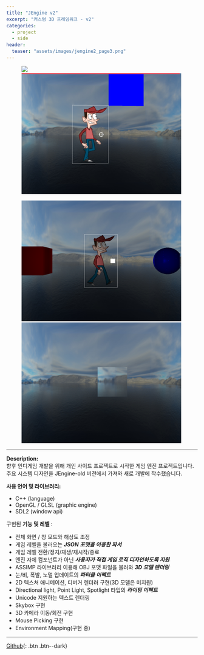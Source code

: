 ```yaml
---
title: "JEngine v2"
excerpt: "커스텀 3D 프레임워크 - v2"
categories: 
  - project
  - side
header:
  teaser: "assets/images/jengine2_page3.png"
---
```


<figure class="half">
    <a href="/assets/images/jengine2_page1.png"><img src="/assets/images/jengine2_page1.png"></a>
    <a href="/assets/images/jengine2_page2.png"><img src="/assets/images/jengine2_page2.png"></a>
</figure>
<figure class="half">
    <a href="/assets/images/jengine2_page3.png"><img src="/assets/images/jengine2_page3.png"></a>
    <a href="/assets/images/jengine2_page4.png"><img src="/assets/images/jengine2_page4.png"></a>
</figure>

---
**Description:**  
향후 인디게임 개발을 위해 개인 사이드 프로젝트로 시작한 게임 엔진 프로젝트입니다.  
주요 시스템 디자인을 JEngine-old 버전에서 가져와 새로 개발에 착수했습니다.
  
**사용 언어 및 라이브러리:**  
  * C++ (language)
  * OpenGL / GLSL (graphic engine)
  * SDL2 (window api)

구현된 **기능 및 레벨** :
  - 전체 화면 / 창 모드와 해상도 조정
  - 게임 레벨을 불러오는 ***JSON 포맷을 이용한 파서***
  - 게임 레벨 전환/정지/재생/재시작/종료
  - 엔진 자체 컴포넌트가 아닌 ***사용자가 직접 게임 로직 디자인하도록 지원***
  - ASSIMP 라이브러리 이용해 OBJ 포맷 파일을 불러와 ***3D 모델 렌더링***
  - 눈/비, 폭발, 노멀 업데이트의 ***파티클 이펙트***
  - 2D 텍스쳐 애니메이션, 디버거 렌더러 구현(3D 모델은 미지원)
  - Directional light, Point Light, Spotlight 타입의 ***라이팅 이펙트***
  - Unicode 지원하는 텍스트 렌더링
  - Skybox 구현
  - 3D 카메라 이동/회전 구현
  - Mouse Picking 구현
  - Environment Mapping(구현 중)

  ---
  [Github](https://github.com/jaykop/JEngine/){: .btn .btn--dark}
